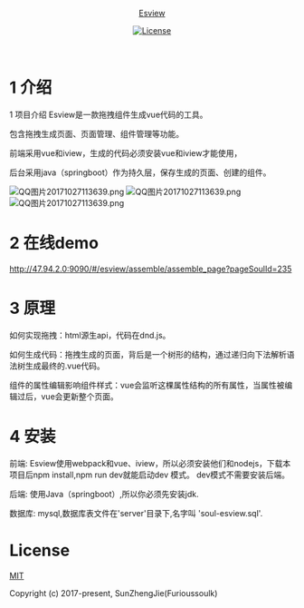 <p align="center"><a href="#">Esview</p>

<p align="center">
  <a href="https://www.npmjs.com/package/esview"><img src="https://img.shields.io/npm/l/esview.svg" alt="License"></a>
   <br>
</p>
  

# 1 介绍
1 项目介绍
Esview是一款拖拽组件生成vue代码的工具。  

包含拖拽生成页面、页面管理、组件管理等功能。  

前端采用vue和iview，生成的代码必须安装vue和iview才能使用，  

后台采用java（springboot）作为持久层，保存生成的页面、创建的组件。  

![QQ图片20171027113639.png](https://user-gold-cdn.xitu.io/2017/10/31/4e39e42e4f101efe9bd9aee3a5bb73a7)
![QQ图片20171027113639.png](http://chuantu.biz/t6/121/1509463124x2890191685.png)
![QQ图片20171027113639.png](http://chuantu.biz/t6/121/1509463255x2890191685.gif)

# 2 在线demo  
http://47.94.2.0:9090/#/esview/assemble/assemble_page?pageSoulId=235


# 3 原理
如何实现拖拽：html源生api，代码在dnd.js。  

如何生成代码：拖拽生成的页面，背后是一个树形的结构，通过递归向下法解析语法树生成最终的.vue代码。  

组件的属性编辑影响组件样式：vue会监听这棵属性结构的所有属性，当属性被编辑过后，vue会更新整个页面。  

# 4 安装

前端: Esview使用webpack和vue、iview，所以必须安装他们和nodejs，下载本项目后npm install,npm run dev就能启动dev 模式。
dev模式不需要安装后端。

后端: 使用Java（springboot）,所以你必须先安装jdk.

数据库: mysql,数据库表文件在'server'目录下,名字叫 'soul-esview.sql'.

# License
[MIT](https://opensource.org/licenses/MIT)

Copyright (c) 2017-present,  SunZhengJie(Furioussoulk)
